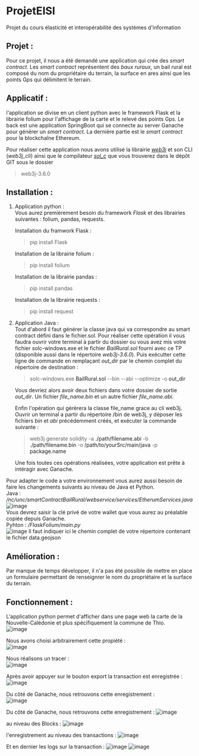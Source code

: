 # ProjetEISI
Projet du cours élasticité et interopérabilité des systèmes d'information

## Projet :
Pour ce projet, il nous a été demandé une application qui crée des _smart contract_. Les _smart contract_ représentent des _baux ruraux_, un bail rural est composé du nom du propriétaire du terrain, la surface en ares ainsi que les points Gps qui délimitent le terrain.

## Applicatif :
l'application se divise en un client python avec le framework Flask et la librairie folium pour l'affichage de la carte et le relevé des points Gps. Le back est une application SpringBoot qui se connecte au server Ganache pour générer un _smart contract_. La dernière partie est le _smart contract_ pour la blockchaîne Ethereum.

Pour réaliser cette application nous avons utilisé la librairie [_web3j_](https://github.com/web3j/web3j/releases/tag/v3.6.0) et son CLI (_web3j_cli_) ainsi que le compilateur [_sol_c_](https://github.com/ethereum/solidity/releases) que vous trouverez dans le dépôt GIT sous le dossier 
> web3j-3.6.0

 


## Installation :

1. Application python :<br/>
Vous aurez premièrement besoin du framework _Flask_ et des librairies suivantes : folium, pandas, requests.

    Installation du framwork Flask :<br/>

    > pip install Flask

    Installation de la librairie folium :<br/>

    > pip install folium

    Installation de la librairie pandas :<br/>

    > pip install pandas

    Installation de la librairie requests :<br/>

    >pip install request

2. Application Java :<br/>
    Tout d'abord il faut générer la classe java qui va correspondre au smart contract défini dans le fichier.sol. Pour réaliser cette opération il vous faudra ouvrir votre terminal à partir du dossier ou vous avez mis votre fichier solc-windows.exe et le fichier _BailRural.sol_ fourni avec ce TP (disponible aussi dans le répertoire _web3j-3.6.0_). 
    Puis exécutter cette ligne de commande en remplaçant _out_dir_ par le chemin complet du répertoire de destination  :<br/>

    > solc-windows.exe <a>BailRural.sol</a> --bin --abi --optimize -o <a>out_dir</a>
    
    Vous devriez alors avoir deux fichiers dans votre dossier de sortie _<a>out_dir</a>_. Un fichier _<a>file_name.bin</a>_ et un autre fichier _<a>file_name.abi</a>_.

    Enfin l'opération qui gérèrera la classe <a>file_name</a> grace au cli web3j. Ouvrir un terminal a partir du répertoire <a>/bin</a> de web3j, y déposer les fichiers _bin_ et _abi_ précédemment créés, et exécuter la commande suivante :<br/>

    > web3j generate solidity -a <a>./path/filename.abi</a> -b <a>./path/filename.bin</a> -o <a>/path/to/yourSrc/main/java</a> -p <a>package.name</a>

    Une fois toutes ces opérations réalisées, votre application est prête à intéragir avec Ganache.

Pour adapter le code a votre environnement vous aurez aussi besoin de faire les changements suivants au niveau de Java et Python.  
Java : _/nc/unc/smartContractBailRural/webservice/services/EtherumServices.java_  
![image](./image/code_java.png)  
Vous devrez saisir la clé privé de votre wallet que vous aurez au préalable copiée depuis Ganache.  
Pyhton : _/FlaskFolium/main.py_  
![image](./image/code_python.png)
Il faut indiquer ici le chemin complet de votre répertoire contenant le fichier data.geojson

## Amélioration :
Par manque de temps développer, il n'a pas été possible de mettre en place un formulaire permettant de renseignrer le nom du propriétaire et la surface du terrain.

## Fonctionnement :
L'application python permet d'afficher dans une page web la carte de la Nouvelle-Calédonie et plus spécifiquement la commune de Thio.  
![image](./image/page_folium.png)  

Nous avons choisi arbitrairement cette propiété :  
![image](./image/petit_image_satelite.png)  

Nous réalisons un tracer :  
![image](./image/tracer_1.png)  

Après avoir appuyer sur le bouton export la transaction est enregistrée :  
![image](./image/console_backend.png)  

Du côté de Ganache, nous retrouvons cette enregistrement :  
![image](./image/Ganache_1.png)  

Du côté de Ganache, nous retrouvons cette enregistrement :
![image](./image/ganache_1.png)

au niveau des Blocks :
![image](./image/ganache_2.png)

l'enregistrement au niveau des transactions :
![image](./image/ganache_3.png)

Et en dernier les logs sur la transaction :
![image](./image/ganache_log_1.png)
![image](./image/ganache_log_2.png)
